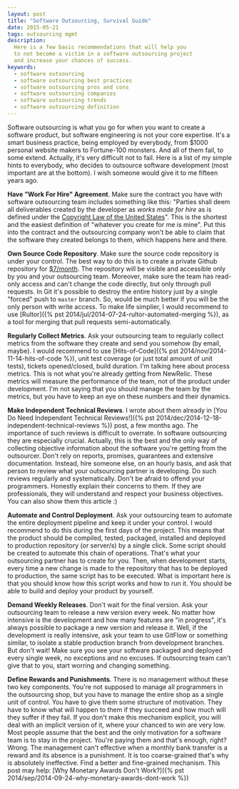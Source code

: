 ```yaml
---
layout: post
title: "Software Outsourcing, Survival Guide"
date: 2015-05-21
tags: outsourcing mgmt
description:
  Here is a few basic recommendations that will help you
  to not become a victim in a software outsourcing project
  and increase your chances of success.
keywords:
  - software outsourcing
  - software outsourcing best practices
  - software outsourcing pros and cons
  - software outsourcing companies
  - software outsourcing trends
  - software outsourcing definition
---
```


Software outsourcing is what you go for when you want to create
a software product, but software engineering is not your core
expertise. It's a smart business practice, being employed by everybody,
from $1000 personal website makers to Fortune-100 monsters.
And all of them fail, to some extend. Actually, it's very difficult
not to fail. Here is a list of my simple hints to everybody, who
decides to outsource software development (most important are at the bottom).
I wish someone would give it
to me fifteen years ago.

<!--more-->

**Have "Work For Hire" Agreement**.
Make sure the contract you have with software outsourcing team
includes something like this: "Parties shall deem all deliverables created by
the developer as _works made for hire_ as is defined under the
[Copyright Law of the United States](http://www.copyright.gov/title17/)".
This is the shortest and the easiest definition of "whatever you create
for me is mine". Put this into the contract and the outsourcing company
won't be able to claim that the software they created belongs to them,
which happens here and there.

**Own Source Code Repository**.
Make sure the source code repository is under your control. The best
way to do this is to create a private Github repository for
[$7/month](https://github.com/pricing). The repository will be visible and
accessible only by you and your outsourcing team. Moreover, make sure
the team has read-only access and can't change the code directly, but only
through pull requests. In Git it's possible to destroy the entire history
just by a single "forced" push to `master` branch. So, would be much better
if you will be the only person with write access. To make life simplier,
I would recommend to use [Rultor]({% pst 2014/jul/2014-07-24-rultor-automated-merging %}),
as a tool for merging that pull requests semi-automatically.

**Regularly Collect Metrics**.
Ask your outsourcing team to regularly collect metrics from the software
they create and send you somehow (by email, maybe). I would recommend to use
[Hits-of-Code]({% pst 2014/nov/2014-11-14-hits-of-code %}),
unit test coverage (or just total amount of unit tests), tickets opened/closed,
build duration. I'm talking here about process metrics. This is not what
you're already getting from NewRelic. These metrics will measure the
performance of the team, not of the product under development. I'm not saying
that you should manage the team by the metrics, but you have to keep
an eye on these numbers and their dynamics.

**Make Independent Technical Reviews**.
I wrote about them already in
[You Do Need Independent Technical Reviews!]({% pst 2014/dec/2014-12-18-independent-technical-reviews %})
post, a few months ago. The importance of such reviews is difficult
to overrate. In software outsourcing they are especially crucial.
Actually, this is the best and the only way of collecting
objective information about the software you're getting from the outsourcer.
Don't rely on reports, promises, guarantees and extensive documentation.
Instead, hire someone else, on an hourly basis, and ask that person
to review what your outsourcing partner is developing. Do such reviews
regularly and systematically. Don't be afraid to offend your programmers.
Honestly explain their concerns to them. If they are professionals, they
will understand and respect your business objectives.
You can also show them this article :)

**Automate and Control Deployment**.
Ask your outsourcing team to automate the entire deployment pipeline and
keep it under your control. I would recommend to do this during the first
days of the project. This means that the product should be compiled, tested,
packaged, installed and deployed to production repository (or server/s) by
a single click. Some script should be created to automate this chain
of operations. That's what your outsourcing partner has to create for you.
Then, when development starts, every time a new change is made to the
repository that has to be deployed to production, the same script has
to be executed. What is important here is that you should know how
this script works and how to run it. You should be able to build and deploy your
product by yourself.

**Demand Weekly Releases**.
Don't wait for the final version. Ask your outsourcing team to release
a new version every week. No matter how intensive is the development and
how many features are "in progress", it's always possible to package
a new version and release it. Well, if the development is really intensive,
ask your team to use GitFlow or something similar, to isolate a stable
production branch from development branches. But don't wait! Make sure
you see your software packaged and deployed every single week, no exceptions
and no excuses. If outsourcing team can't give that to you, start worring
and changing something.

**Define Rewards and Punishments**.
There is no management without these two key components. You're not supposed
to manage all programmers in the outsourcing shop, but you have to manage
the entire shop as a single unit of control. You have to give them some
structure of motivation. They have to know what will happen to them
if they succeed and how much will they suffer if they fail. If you don't
make this mechanism explicit, you will deal with an implicit version of it,
where your chanced to win are very low. Most people assume that the best
and the only motivation for a software team is to stay in the project. You're
paying them and that's enough, right? Wrong. The management can't effective
when a monthly bank transfer is a reward and its absence is a punishment.
It is too coarse-grained that's why is absolutely ineffective. Find a better and
fine-grained mechanism. This post may help:
[Why Monetary Awards Don't Work?]({% pst 2014/sep/2014-09-24-why-monetary-awards-dont-work %})

